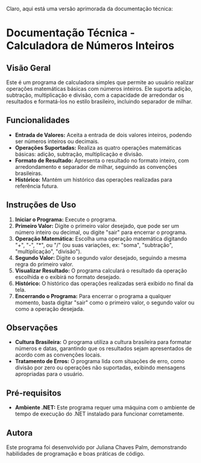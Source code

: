 Claro, aqui está uma versão aprimorada da documentação técnica:

# Documentação Técnica - Calculadora de Números Inteiros

## Visão Geral

Este é um programa de calculadora simples que permite ao usuário realizar operações matemáticas básicas com números inteiros. Ele suporta adição, subtração, multiplicação e divisão, com a capacidade de arredondar os resultados e formatá-los no estilo brasileiro, incluindo separador de milhar.

## Funcionalidades

- **Entrada de Valores:** Aceita a entrada de dois valores inteiros, podendo ser números inteiros ou decimais.
- **Operações Suportadas:** Realiza as quatro operações matemáticas básicas: adição, subtração, multiplicação e divisão.
- **Formato de Resultado:** Apresenta o resultado no formato inteiro, com arredondamento e separador de milhar, seguindo as convenções brasileiras.
- **Histórico:** Mantém um histórico das operações realizadas para referência futura.

## Instruções de Uso

1. **Iniciar o Programa:** Execute o programa.
2. **Primeiro Valor:** Digite o primeiro valor desejado, que pode ser um número inteiro ou decimal, ou digite "sair" para encerrar o programa.
3. **Operação Matemática:** Escolha uma operação matemática digitando "+", "-", "*", ou "/" (ou suas variações, ex: "soma", "subtração", "multiplicação", "divisão").
4. **Segundo Valor:** Digite o segundo valor desejado, seguindo a mesma regra do primeiro valor.
5. **Visualizar Resultado:** O programa calculará o resultado da operação escolhida e o exibirá no formato desejado.
6. **Histórico:** O histórico das operações realizadas será exibido no final da tela.
7. **Encerrando o Programa:** Para encerrar o programa a qualquer momento, basta digitar "sair" como o primeiro valor, o segundo valor ou como a operação desejada.

## Observações

- **Cultura Brasileira:** O programa utiliza a cultura brasileira para formatar números e datas, garantindo que os resultados sejam apresentados de acordo com as convenções locais.
- **Tratamento de Erros:** O programa lida com situações de erro, como divisão por zero ou operações não suportadas, exibindo mensagens apropriadas para o usuário.

## Pré-requisitos

- **Ambiente .NET:** Este programa requer uma máquina com o ambiente de tempo de execução do .NET instalado para funcionar corretamente.

## Autora

Este programa foi desenvolvido por Juliana Chaves Palm, demonstrando habilidades de programação e boas práticas de código.